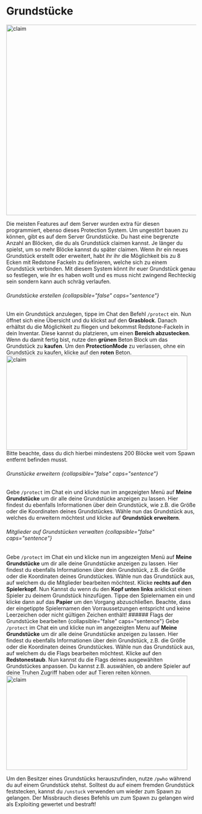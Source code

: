 # Grundstücke

<img src="plot-thumbnail.png" alt="claim" border-effect="rounded" thumbnail="true" width="960" height="505"/>

Die meisten Features auf dem Server wurden extra für diesen programmiert, ebenso dieses Protection System.
Um ungestört bauen zu können, gibt es auf dem Server Grundstücke. Du hast eine begrenzte Anzahl an Blöcken, die du als
Grundstück claimen kannst. Je länger du spielst, um so mehr Blöcke kannst du später claimen. Wenn ihr ein neues
Grundstück erstellt oder erweitert, habt ihr ihr die Möglichkeit bis zu 8 Ecken mit Redstone Fackeln zu definieren,
welche sich zu einem Grundstück verbinden. Mit diesem System könnt ihr euer Grundstück genau so festlegen, wie ihr es
haben wollt und es muss nicht zwingend Rechteckig sein sondern kann auch schräg verlaufen.

###### Grundstücke erstellen {collapsible="false" caps="sentence"}

<procedure title="So kannst du ein Grundstück erstellen:" type="steps" id="claim-claim">
<step>
Um ein Grundstück anzulegen, tippe im Chat den Befehl <code>/protect</code> ein.
</step>
<step>
Nun öffnet sich eine Übersicht und du klickst auf den <b>Grasblock</b>. Danach erhältst du die Möglichkeit zu fliegen und bekommst 
Redstone-Fackeln in dein Inventar. Diese kannst du platzieren, um einen <b>Bereich abzustecken</b>.
</step>
<step>
Wenn du damit fertig bist, nutze den <b>grünen</b> Beton Block um das Grundstück zu <b>kaufen</b>. Um den 
<b>ProtectionMode</b> zu verlassen, ohne ein Grundstück zu kaufen, klicke auf den <b>roten</b> Beton.
</step>
<img src="plot-menu.png" alt="claim" border-effect="rounded" thumbnail="true" width="480" height="250"/>
<tip>Bitte beachte, dass du dich hierbei mindestens 200 Blöcke weit vom Spawn entfernt befinden musst.</tip>
</procedure>

###### Grunstücke erweitern {collapsible="false" caps="sentence"}

<procedure title="So kannst du dein Grundstück erweitern:" id="expand-claim" type="steps">
<step>
Gebe <code>/protect</code> im Chat ein und klicke nun im angezeigten Menü auf <b>Meine Grundstücke</b> um dir alle deine Grundstücke anzeigen zu 
lassen. Hier findest du ebenfalls Informationen über dein Grundstück, wie z.B. die Größe oder die Koordinaten deines Grundstückes.
</step>
<step>
Wähle nun das Grundstück aus, welches du erweitern möchtest und klicke auf <b>Grundstück erweitern</b>.
</step>
</procedure>

###### Mitglieder auf Grundstücken verwalten {collapsible="false" caps="sentence"}
<procedure title="So kannst du Mitglieder auf deinem Grundstück bearbeiten:" id="configure-claim-members" type="steps">
<step>
Gebe <code>/protect</code> im Chat ein und klicke nun im angezeigten Menü auf <b>Meine Grundstücke</b> um dir alle deine Grundstücke anzeigen zu 
lassen. Hier findest du ebenfalls Informationen über dein Grundstück, z.B. die Größe oder die Koordinaten deines Grundstückes.
</step>
<step>
Wähle nun das Grundstück aus, auf welchem du die Mitglieder bearbeiten möchtest.
</step>
<step>
Klicke <b>rechts auf den Spielerkopf</b>.
</step>
<step>
Nun Kannst du wenn du den <b>Kopf unten links</b> anklickst einen Spieler zu deinem Grundstück hinzufügen.
Tippe den Spielernamen ein und klicke dann auf das <b>Papier</b> um den Vorgang abzuschließen.
</step>
<note>
Beachte, dass der eingetippte Spielernamen den Vorraussetzungen entspricht und keine Leerzeichen oder nicht gültigen Zeichen enthält!
</note>

</procedure>
###### Flags der Grundstücke bearbeiten {collapsible="false" caps="sentence"}

<procedure title="So kannst du deine Grundstück Flags anpassen:" id="configure-claim-flags" type="steps">
<step>
Gebe <code>/protect</code> im Chat ein und klicke nun im angezeigten Menu auf <b>Meine Grundstücke</b> um dir alle deine Grundstücke anzeigen zu 
lassen. Hier findest du ebenfalls Informationen über dein Grundstück, z.B. die Größe oder die Koordinaten deines Grundstückes.
</step>
<step>
Wähle nun das Grundstück aus, auf welchem du die Flags bearbeiten möchtest.
</step>
<step>
Klicke auf den <b>Redstonestaub</b>.
</step>
<step>
Nun kannst du die Flags deines ausgewählten Grundstückes anpassen. Du kannst z.B. auswählen, ob andere Spieler auf deine Truhen Zugriff haben oder auf Tieren reiten können.
</step>
<img src="plot-flags.png" alt="claim" border-effect="rounded" thumbnail="true" width="480" height="250"/>
</procedure>

<note>Um den Besitzer eines Grundstücks herauszufinden, nutze <code>/pwho</code> während du auf einem Grundstück stehst.</note>
<note>Solltest du auf einem fremden Grundstück feststecken, kannst du <code>/unstuck</code> verwenden um wieder zum Spawn zu gelangen. </note>
<warning>Der Missbrauch dieses Befehls um zum Spawn zu gelangen wird als Exploiting gewertet und bestraft!</warning>